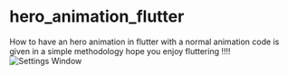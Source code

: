 # hero_animation_flutter
How to have an hero animation in flutter with a normal animation code is given in a simple methodology hope you enjoy fluttering !!!!
![Settings Window](https://github.com/neon97/hero_animation_flutter/blob/master/Screenshot_1563015905.png?raw=true)


